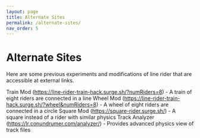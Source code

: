 ```yaml
---
layout: page
title: Alternate Sites
permalink: /alternate-sites/
nav_order: 5
---
```


# Alternate Sites

Here are some previous experiments and modifications of line rider that are accessible at external links.

Train Mod (https://line-rider-train-hack.surge.sh/?numRiders=8) - A train of eight riders are connected in a line
Wheel Mod (https://line-rider-train-hack.surge.sh/?wheel&numRiders=8) - A wheel of eight riders are connected in a circle
Square Mod (https://square-rider.surge.sh/) - A square instead of a rider with similar physics
Track Analyzer (https://lr.conundrumer.com/analyzer/) - Provides advanced physics view of track files